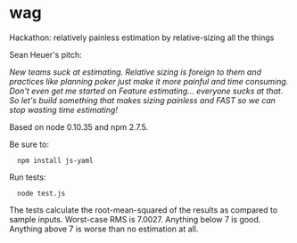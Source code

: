 # wag
Hackathon: relatively painless estimation by relative-sizing all the things

Sean Heuer's pitch:

*New teams suck at estimating.  Relative sizing is foreign to them and practices like planning poker just make
it more painful and time consuming.  Don't even get me started on Feature estimating... everyone sucks at that.
So let's build something that makes sizing painless and FAST so we can stop wasting time estimating!*

Based on node 0.10.35 and npm 2.7.5.

Be sure to:
```
  npm install js-yaml
```
Run tests:
```
  node test.js
```
The tests calculate the root-mean-squared of the results as compared to sample inputs. Worst-case RMS is 7.0027.
Anything below 7 is good. Anything above 7 is worse than no estimation at all.
